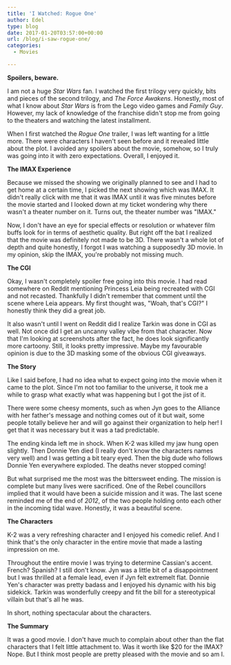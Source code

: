 ```yaml
---
title: 'I Watched: Rogue One'
author: Edel
type: blog
date: 2017-01-20T03:57:00+00:00
url: /blog/i-saw-rogue-one/
categories:
  - Movies

---
```

**Spoilers, beware.**

I am not a huge _Star Wars_ fan. I watched the first trilogy very quickly, bits and pieces of the second trilogy, and _The Force Awakens_. Honestly, most of what I know about _Star Wars_ is from the Lego video games and _Family Guy_. However, my lack of knowledge of the franchise didn't stop me from going to the theaters and watching the latest installment.

When I first watched the _Rogue One_ trailer, I was left wanting for a little more. There were characters I haven't seen before and it revealed little about the plot. I avoided any spoilers about the movie, somehow, so I truly was going into it with zero expectations. Overall, I enjoyed it.

<p class="subhead">
  <strong>The IMAX Experience</strong>
</p>

Because we missed the showing we originally planned to see and I had to get home at a certain time, I picked the next showing which was IMAX. It didn't really click with me that it was IMAX until it was five minutes before the movie started and I looked down at my ticket wondering why there wasn't a theater number on it. Turns out, the theater number was "IMAX."

Now, I don't have an eye for special effects or resolution or whatever film buffs look for in terms of aesthetic quality. But right off the bat I realized that the movie was definitely not made to be 3D. There wasn't a whole lot of depth and quite honestly, I forgot I was watching a supposedly 3D movie. In my opinion, skip the IMAX, you're probably not missing much.

<p class="subhead">
  <strong>The CGI</strong>
</p>

Okay, I wasn't completely spoiler free going into this movie. I had read somewhere on Reddit mentioning Princess Leia being recreated with CGI and not recasted. Thankfully I didn't remember that comment until the scene where Leia appears. My first thought was, "Woah, that's CGI?" I honestly think they did a great job.

It also wasn't until I went on Reddit did I realize Tarkin was done in CGI as well. Not once did I get an uncanny valley vibe from that character. Now that I'm looking at screenshots after the fact, he does look significantly more cartoony. Still, it looks pretty impressive. Maybe my favourable opinion is due to the 3D masking some of the obvious CGI giveaways.

<p class="subhead">
  <strong>The Story</strong>
</p>

Like I said before, I had no idea what to expect going into the movie when it came to the plot. Since I'm not too familiar to the universe, it took me a while to grasp what exactly what was happening but I got the jist of it.

There were some cheesy moments, such as when Jyn goes to the Alliance with her father's message and nothing comes out of it but wait, some people totally believe her and will go against their organization to help her! I get that it was necessary but it was a tad predictable.

The ending kinda left me in shock. When K-2 was killed my jaw hung open slightly. Then Donnie Yen died (I really don't know the characters names very well) and I was getting a bit teary eyed. Then the big dude who follows Donnie Yen everywhere exploded. The deaths never stopped coming!

But what surprised me the most was the bittersweet ending. The mission is complete but many lives were sacrificed. One of the Rebel councillors implied that it would have been a suicide mission and it was. The last scene reminded me of the end of _2012_, of the two people holding onto each other in the incoming tidal wave. Honestly, it was a beautiful scene.

<p class="subhead">
  <strong>The Characters</strong>
</p>

K-2 was a very refreshing character and I enjoyed his comedic relief. And I think that's the only character in the entire movie that made a lasting impression on me.

Throughout the entire movie I was trying to determine Cassian's accent. French? Spanish? I still don't know. Jyn was a little bit of a disappointment but I was thrilled at a female lead, even if Jyn felt extremelt flat. Donnie Yen's character was pretty badass and I enjoyed his dynamic with his big sidekick. Tarkin was wonderfully creepy and fit the bill for a stereotypical villain but that's all he was.

In short, nothing spectacular about the characters.

<p class="subhead">
  <strong>The Summary</strong>
</p>

It was a good movie. I don't have much to complain about other than the flat characters that I felt little attachment to. Was it worth like $20 for the IMAX? Nope. But I think most people are pretty pleased with the movie and so am I.